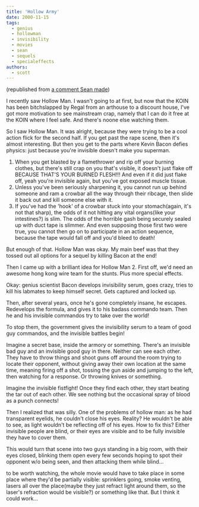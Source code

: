```yaml
---
title: 'Hollow Army'
date: 2000-11-15
tags:
  - genius
  - hollowman
  - invisibility
  - movies
  - sean
  - sequels
  - specialeffects
authors:
  - scott
---
```


(republished from [a comment Sean made](/blog/2000/lots-of-movies/#comment-6034))

I recently saw Hollow Man. I wasn't going to at first, but now that the KOIN has been bitchslapped by Regal from an arthouse to a discount house, I've got more motivation to see mainstream crap, namely that I can do it free at the KOIN where I feel safe. And there's noone else watching them.

So I saw Hollow Man. It was alright, because they were trying to be a cool action flick for the second half. If you get past the rape scene, then it's almost interesting. But then you get to the parts where Kevin Bacon defies physics: just because you're invisible doesn't make you superman.

1. When you get blasted by a flamethrower and rip off your burning clothes, but there's still crap on you that's visible, it doesn't just flake off BECAUSE THAT'S YOUR BURNED FLESH!!! And even if it did just flake off, yeah you're invisible again, but you've got exposed muscle tissue.
2. Unless you've been seriously sharpening it, you cannot run up behind someone and ram a crowbar all the way through their ribcage, then slide it back out and kill someone else with it.
3. If you've had the 'hook' of a crowbar stuck into your stomach(again, it's not that sharp), the odds of it not hitting any vital organs(like your intestines?) is slim. The odds of the horrible gash being securely sealed up with duct tape is slimmer. And even supposing those first two were true, you cannot then go on to participate in an action sequence, because the tape would fall off and you'd bleed to death!

But enough of that. Hollow Man was okay. My main beef was that they tossed out all options for a sequel by killing Bacon at the end!

Then I came up with a brilliant idea for Hollow Man 2. First off, we'd need an awesome hong kong wire team for the stunts. Plus more special effects.

Okay: genius scientist Bacon develops invisibility serum, goes crazy, tries to kill his labmates to keep himself secret. Gets captured and locked up.

Then, after several years, once he's gone completely insane, he escapes. Redevelops the formula, and gives it to his badass commando team. Then he and his invisible commandos try to take over the world!

To stop them, the government gives the invisibility serum to a team of good guy commandos, and the invisible battles begin!

Imagine a secret base, inside the armory or something. There's an invisible bad guy and an invisible good guy in there. Neither can see each other. They have to throw things and shoot guns off around the room trying to locate their opponent, without giving away their own location at the same time, meaning firing off a shot, tossing the gun aside and jumping to the left, then watching for a response. Or throwing knives or something.

Imagine the invisible fistfight! Once they find each other, they start beating the tar out of each other. We see nothing but the occasional spray of blood as a punch connects!

Then I realized that was silly. One of the problems of hollow man: as he had transparent eyelids, he couldn't close his eyes. Reality? He wouldn't be able to see, as light wouldn't be reflecting off of his eyes. How to fix this? Either invisible people are blind, or their eyes are visible and to be fully invisible they have to cover them.

This would turn that scene into two guys standing in a big room, with their eyes closed, blinking them open every few seconds hoping to spot their opponent w/o being seen, and then attacking them while blind...

to be worth watching, the whole movie would have to take place in some place where they'd be partially visible: sprinklers going, smoke venting, lasers all over the place(maybe they just refract light around them, so the laser's refraction would be visible?) or something like that. But I think it could work...
